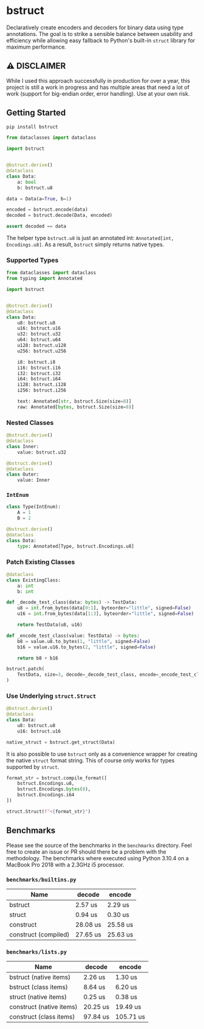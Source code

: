# bstruct

Declaratively create encoders and decoders for binary data using type annotations.
The goal is to strike a sensible balance between usability and efficiency
while allowing easy fallback to Python's built-in `struct` library for maximum performance.

## ⚠️ DISCLAIMER

While I used this approach successfully in production for over a year, this project is still a work in progress
and has multiple areas that need a lot of work (support for big-endian order, error handling).
Use at your own risk.

## Getting Started

```bash
pip install bstruct
```

```python
from dataclasses import dataclass

import bstruct


@bstruct.derive()
@dataclass
class Data:
    a: bool
    b: bstruct.u8

data = Data(a=True, b=1)

encoded = bstruct.encode(data)
decoded = bstruct.decode(Data, encoded)

assert decoded == data
```

The helper type `bstruct.u8` is just an annotated int: `Annotated[int, Encodings.u8]`.
As a result, `bstruct` simply returns native types.

### Supported Types

```python
from dataclasses import dataclass
from typing import Annotated

import bstruct


@bstruct.derive()
@dataclass
class Data:
    u8: bstruct.u8
    u16: bstruct.u16
    u32: bstruct.u32
    u64: bstruct.u64
    u128: bstruct.u128
    u256: bstruct.u256

    i8: bstruct.i8
    i16: bstruct.i16
    i32: bstruct.i32
    i64: bstruct.i64
    i128: bstruct.i128
    i256: bstruct.i256

    text: Annotated[str, bstruct.Size(size=8)]
    raw: Annotated[bytes, bstruct.Size(size=8)]
```

### Nested Classes

```python
@bstruct.derive()
@dataclass
class Inner:
    value: bstruct.u32

@bstruct.derive()
@dataclass
class Outer:
    value: Inner
```

### `IntEnum`

```python
class Type(IntEnum):
    A = 1
    B = 2

@bstruct.derive()
@dataclass
class Data:
    type: Annotated[Type, bstruct.Encodings.u8]
```

### Patch Existing Classes

```python
@dataclass
class ExistingClass:
    a: int
    b: int

def _decode_test_class(data: bytes) -> TestData:
    u8 = int.from_bytes(data[0:1], byteorder="little", signed=False)
    u16 = int.from_bytes(data[1:3], byteorder="little", signed=False)

    return TestData(u8, u16)

def _encode_test_class(value: TestData) -> bytes:
    b8 = value.u8.to_bytes(1, "little", signed=False)
    b16 = value.u16.to_bytes(2, "little", signed=False)

    return b8 + b16

bstruct.patch(
    TestData, size=3, decode=_decode_test_class, encode=_encode_test_class
)

```

### Use Underlying `struct.Struct`

```python
@bstruct.derive()
@dataclass
class Data:
    u8: bstruct.u8
    u16: bstruct.u16

native_struct = bstruct.get_struct(Data)
```

It is also possible to use `bstruct` only as a convenience wrapper for creating the native `struct` format string.
This of course only works for types supported by `struct`.

```python
format_str = bstruct.compile_format([
    bstruct.Encodings.u8,
    bstruct.Encodings.bytes(8),
    bstruct.Encodings.i64
])

struct.Struct(f"<{format_str}")
```

## Benchmarks

Please see the source of the benchmarks in the `benchmarks` directory.
Feel free to create an issue or PR should there be a problem with the methodology.
The benchmarks where executed using Python 3.10.4 on a MacBook Pro 2018 with a 2.3GHz i5 processor.

### `benchmarks/builtins.py`

| Name                 | decode   | encode   |
| -------------------- | -------- | -------- |
| bstruct              | 2.57 us  | 2.29 us  |
| struct               | 0.94 us  | 0.30 us  |
| construct            | 28.08 us | 25.58 us |
| construct (compiled) | 27.65 us | 25.63 us |

### `benchmarks/lists.py`

| Name                     | decode   | encode    |
| ------------------------ | -------- | --------- |
| bstruct (native items)   | 2.26 us  | 1.30 us   |
| bstruct (class items)    | 8.64 us  | 6.20 us   |
| struct (native items)    | 0.25 us  | 0.38 us   |
| construct (native items) | 20.25 us | 19.49 us  |
| construct (class items)  | 97.84 us | 105.71 us |
